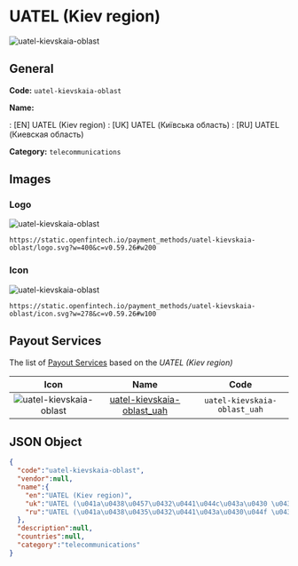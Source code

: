 
# UATEL (Kiev region) 
![uatel-kievskaia-oblast](https://static.openfintech.io/payment_methods/uatel-kievskaia-oblast/logo.svg?w=400&c=v0.59.26#w200)  

## General 
**Code:** `uatel-kievskaia-oblast` 
 
**Name:** 
 
:	[EN] UATEL (Kiev region) 
:	[UK] UATEL (Київська область) 
:	[RU] UATEL (Киевская область) 
 
**Category:** `telecommunications` 
 

## Images 

### Logo 
![uatel-kievskaia-oblast](https://static.openfintech.io/payment_methods/uatel-kievskaia-oblast/logo.svg?w=400&c=v0.59.26#w200)  

```
https://static.openfintech.io/payment_methods/uatel-kievskaia-oblast/logo.svg?w=400&c=v0.59.26#w200
```  

### Icon 
![uatel-kievskaia-oblast](https://static.openfintech.io/payment_methods/uatel-kievskaia-oblast/icon.svg?w=278&c=v0.59.26#w100)  

```
https://static.openfintech.io/payment_methods/uatel-kievskaia-oblast/icon.svg?w=278&c=v0.59.26#w100
```  

## Payout Services 
 
The list of [Payout Services](/payout-services/) based on the _UATEL (Kiev region)_ 

|Icon|Name|Code| 
|:---:|:---:|:---:| 
|![uatel-kievskaia-oblast](https://static.openfintech.io/payout_methods/uatel-kievskaia-oblast/icon.svg?w=278&c=v0.59.26#w40) |[uatel-kievskaia-oblast_uah](/payout-services/uatel-kievskaia-oblast_uah/)|`uatel-kievskaia-oblast_uah`| 
 

## JSON Object 

```json
{
  "code":"uatel-kievskaia-oblast",
  "vendor":null,
  "name":{
    "en":"UATEL (Kiev region)",
    "uk":"UATEL (\u041a\u0438\u0457\u0432\u0441\u044c\u043a\u0430 \u043e\u0431\u043b\u0430\u0441\u0442\u044c)",
    "ru":"UATEL (\u041a\u0438\u0435\u0432\u0441\u043a\u0430\u044f \u043e\u0431\u043b\u0430\u0441\u0442\u044c)"
  },
  "description":null,
  "countries":null,
  "category":"telecommunications"
}
```  
